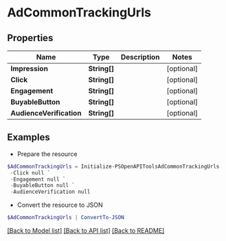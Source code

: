 # AdCommonTrackingUrls
## Properties

Name | Type | Description | Notes
------------ | ------------- | ------------- | -------------
**Impression** | **String[]** |  | [optional] 
**Click** | **String[]** |  | [optional] 
**Engagement** | **String[]** |  | [optional] 
**BuyableButton** | **String[]** |  | [optional] 
**AudienceVerification** | **String[]** |  | [optional] 

## Examples

- Prepare the resource
```powershell
$AdCommonTrackingUrls = Initialize-PSOpenAPIToolsAdCommonTrackingUrls  -Impression null `
 -Click null `
 -Engagement null `
 -BuyableButton null `
 -AudienceVerification null
```

- Convert the resource to JSON
```powershell
$AdCommonTrackingUrls | ConvertTo-JSON
```

[[Back to Model list]](../README.md#documentation-for-models) [[Back to API list]](../README.md#documentation-for-api-endpoints) [[Back to README]](../README.md)

